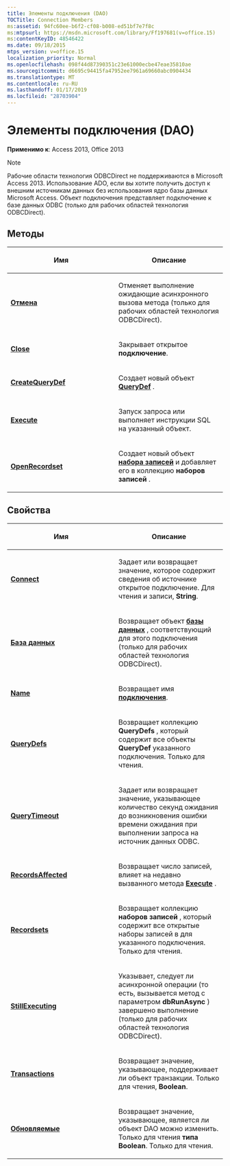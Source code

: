 ```yaml
---
title: Элементы подключения (DAO)
TOCTitle: Connection Members
ms:assetid: 94fc60ee-b6f2-cf08-b008-ed51bf7e7f8c
ms:mtpsurl: https://msdn.microsoft.com/library/Ff197681(v=office.15)
ms:contentKeyID: 48546422
ms.date: 09/18/2015
mtps_version: v=office.15
localization_priority: Normal
ms.openlocfilehash: 098f44d87390351c23e61000ecbe47eae35810ae
ms.sourcegitcommit: d6695c94415fa47952ee7961a69660abc0904434
ms.translationtype: MT
ms.contentlocale: ru-RU
ms.lasthandoff: 01/17/2019
ms.locfileid: "28703904"
---
```

# <a name="connection-members-dao"></a>Элементы подключения (DAO)

**Применимо к**: Access 2013, Office 2013

> [!NOTE]
> Рабочие области технология ODBCDirect не поддерживаются в Microsoft Access 2013. Использование ADO, если вы хотите получить доступ к внешним источникам данных без использования ядро базы данных Microsoft Access. Объект подключения представляет подключение к базе данных ODBC (только для рабочих областей технология ODBCDirect).
 
## <a name="methods"></a>Методы

<table>
<colgroup>
<col style="width: 50%" />
<col style="width: 50%" />
</colgroup>
<thead>
<tr class="header">
<th><p>Имя</p></th>
<th><p>Описание</p></th>
</tr>
</thead>
<tbody>
<tr class="odd">
<td><p><strong><a href="connection-cancel-method-dao.md">Отмена</a></strong></p></td>
<td><p>Отменяет выполнение ожидающие асинхронного вызова метода (только для рабочих областей технология ODBCDirect).</p></td>
</tr>
<tr class="even">
<td><p><strong><a href="connection-close-method-dao.md">Close</a></strong></p></td>
<td><p>Закрывает открытое <strong>подключение</strong>.</p></td>
</tr>
<tr class="odd">
<td><p><strong><a href="connection-createquerydef-method-dao.md">CreateQueryDef</a></strong></p></td>
<td><p>Создает новый объект <strong><a href="querydef-object-dao.md">QueryDef</a></strong> .</p></td>
</tr>
<tr class="even">
<td><p><strong><a href="connection-execute-method-dao.md">Execute</a></strong></p></td>
<td><p>Запуск запроса или выполняет инструкции SQL на указанный объект.</p></td>
</tr>
<tr class="odd">
<td><p><strong><a href="connection-openrecordset-method-dao.md">OpenRecordset</a></strong></p></td>
<td><p>Создает новый объект <strong><a href="recordset-object-dao.md">набора записей</a></strong> и добавляет его в коллекцию <strong>наборов записей</strong> .</p></td>
</tr>
</tbody>
</table>


## <a name="properties"></a>Свойства

<table>
<colgroup>
<col style="width: 50%" />
<col style="width: 50%" />
</colgroup>
<thead>
<tr class="header">
<th><p>Имя</p></th>
<th><p>Описание</p></th>
</tr>
</thead>
<tbody>
<tr class="odd">
<td><p><strong><a href="connection-connect-property-dao.md">Connect</a></strong></p></td>
<td><p>Задает или возвращает значение, которое содержит сведения об источнике открытое подключение. Для чтения и записи, <strong>String</strong>.</p></td>
</tr>
<tr class="even">
<td><p><strong><a href="connection-database-property-dao.md">База данных</a></strong></p></td>
<td><p>Возвращает объект <strong><a href="database-object-dao.md">базы данных</a></strong> , соответствующий для этого подключения (только для рабочих областей технология ODBCDirect).</p></td>
</tr>
<tr class="odd">
<td><p><strong><a href="connection-name-property-dao.md">Name</a></strong></p></td>
<td><p>Возвращает имя <strong><a href="connection-object-dao.md">подключения</a></strong>.</p></td>
</tr>
<tr class="even">
<td><p><strong><a href="connection-querydefs-property-dao.md">QueryDefs</a></strong></p></td>
<td><p>Возвращает коллекцию <strong>QueryDefs</strong> , который содержит все объекты <strong>QueryDef</strong> указанного подключения. Только для чтения.</p></td>
</tr>
<tr class="odd">
<td><p><strong><a href="connection-querytimeout-property-dao.md">QueryTimeout</a></strong></p></td>
<td><p>Задает или возвращает значение, указывающее количество секунд ожидания до возникновения ошибки времени ожидания при выполнении запроса на источник данных ODBC.</p></td>
</tr>
<tr class="even">
<td><p><strong><a href="connection-recordsaffected-property-dao.md">RecordsAffected</a></strong></p></td>
<td><p>Возвращает число записей, влияет на недавно вызванного метода <strong><a href="connection-execute-method-dao.md">Execute</a></strong> .</p></td>
</tr>
<tr class="odd">
<td><p><strong><a href="connection-recordsets-property-dao.md">Recordsets</a></strong></p></td>
<td><p>Возвращает коллекцию <strong>наборов записей</strong> , который содержит все открытые наборы записей в для указанного подключения. Только для чтения.</p></td>
</tr>
<tr class="even">
<td><p><strong><a href="connection-stillexecuting-property-dao.md">StillExecuting</a></strong></p></td>
<td><p>Указывает, следует ли асинхронной операции (то есть, вызывается метод с параметром <strong>dbRunAsync</strong> ) завершено выполнение (только для рабочих областей технология ODBCDirect).</p></td>
</tr>
<tr class="odd">
<td><p><strong><a href="connection-transactions-property-dao.md">Transactions</a></strong></p></td>
<td><p>Возвращает значение, указывающее, поддерживает ли объект транзакции. Только для чтения, <strong>Boolean</strong>.</p></td>
</tr>
<tr class="even">
<td><p><strong><a href="connection-updatable-property-dao.md">Обновляемые</a></strong></p></td>
<td><p>Возвращает значение, указывающее, является ли объект DAO можно изменить. Только для чтения <strong>типа Boolean</strong>. Только для чтения.</p></td>
</tr>
</tbody>
</table>

